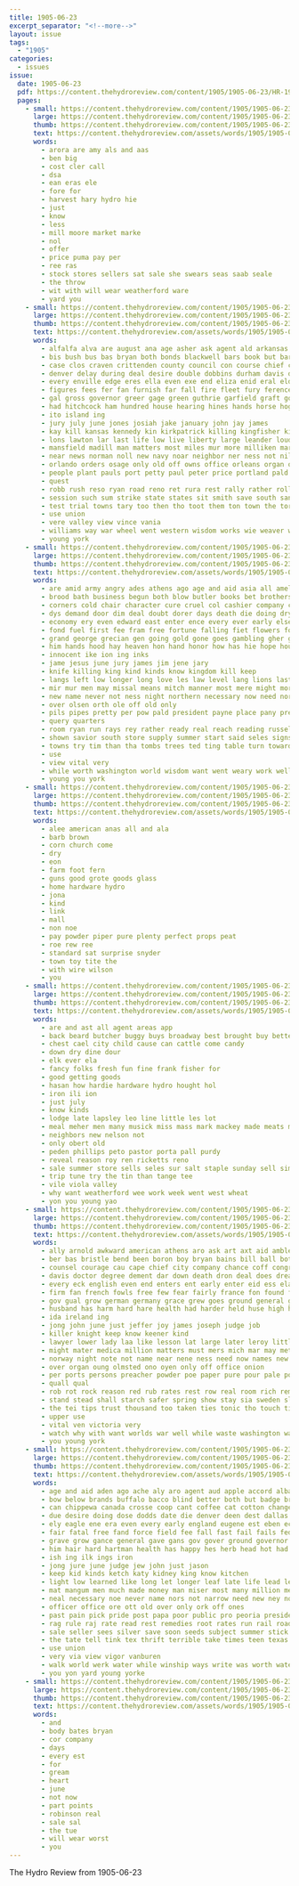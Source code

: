 ```yaml
---
title: 1905-06-23
excerpt_separator: "<!--more-->"
layout: issue
tags:
  - "1905"
categories:
  - issues
issue:
  date: 1905-06-23
  pdf: https://content.thehydroreview.com/content/1905/1905-06-23/HR-1905-06-23.pdf
  pages:
    - small: https://content.thehydroreview.com/content/1905/1905-06-23/small/HR-1905-06-23-01.jpg
      large: https://content.thehydroreview.com/content/1905/1905-06-23/large/HR-1905-06-23-01.jpg
      thumb: https://content.thehydroreview.com/content/1905/1905-06-23/thumbnails/HR-1905-06-23-01.jpg
      text: https://content.thehydroreview.com/assets/words/1905/1905-06-23/HR-1905-06-23-01.txt
      words:
        - arora are amy als and aas
        - ben big
        - cost cler call
        - dsa
        - ean eras ele
        - fore for
        - harvest hary hydro hie
        - just
        - know
        - less
        - mill moore market marke
        - nol
        - offer
        - price puma pay per
        - ree ras
        - stock stores sellers sat sale she swears seas saab seale
        - the throw
        - wit with will wear weatherford ware
        - yard you
    - small: https://content.thehydroreview.com/content/1905/1905-06-23/small/HR-1905-06-23-02.jpg
      large: https://content.thehydroreview.com/content/1905/1905-06-23/large/HR-1905-06-23-02.jpg
      thumb: https://content.thehydroreview.com/content/1905/1905-06-23/thumbnails/HR-1905-06-23-02.jpg
      text: https://content.thehydroreview.com/assets/words/1905/1905-06-23/HR-1905-06-23-02.txt
      words:
        - alfalfa alva are august ana age asher ask agent ald arkansas alter angry and acre ator admire acres all audi ashton ago aill aro
        - bis bush bus bas bryan both bonds blackwell bars book but barn body boy bross bank block brown barges bureau break bach bay big banks benjamin bout buckingham business board bon bond binger brought boards ballinger been
        - case clos craven crittenden county council con course chief court cotton cockrell core courts charles congress company cause commer cralle cover counsel cordial call creek cash check change can close credit cell chandler cost costello councilman corres christian cattle come cowdrick cleaveland city clarence came coll cottingham confer colonel clerk
        - denver delay during deal desire double dobbins durham davis dodge days does dawes director darko drought down dark dyke dent dence duncan dom degree date drill delphia day der dues death driscoll deen diem
        - every enville edge eres ella even exe end eliza enid eral elder embry else eastman
        - figures fees fer fan furnish far fall fire fleet fury ference frank fallen fields former few fair freemen france fewer from franc found fort file ferst fare fund free first ferguson fight fentress full for fed
        - gal gross governor greer gage green guthrie garfield graft good goods given general gas george grove grand garding going gave grant gordon
        - had hitchcock ham hundred house hearing hines hands horse hogue head held hall how holtman has hand hydro hill hunt home hold haye hatchet hour her heard health hickman hal huge husband hard him holding heir
        - ito island ing
        - jury july june jones josiah jake january john jay james
        - kay kill kansas kennedy kin kirkpatrick killing kingfisher kirby king know
        - lons lawton lar last life low live liberty large leander louden lindsay lower law letter legal league labor late land left lands leaders longer leas learned lot louis lincoln laws lead
        - mansfield madill man matters most miles mur more milliken mare mile manner may men mccurtain much miss money method moore many made mat moment must myers mayor min murray mens marietta mangum milton matter mcalester munier march monday mossman main martin mulberry merchant members mable mee
        - near news norman noll new navy noar neighbor ner ness not nile notice nation never necessary november
        - orlando orders osage only old off owns office orleans organ ore owes oscar over ost
        - people plant pauls port petty paul peter price portland pald payment per pose pleasant pryor persons peck pal pen paris place perry parmenter phillips pro president pay promise police past pond person payne present
        - quest
        - robb rush reso ryan road reno ret rura rest rally rather roll route roose ray remark ramm root real rock ready river roosevelt running rolls rear
        - session such sum strike state states sit smith save south santa show sall she seen sunday salary six shawnee soon shall sale start sen small service senator set sick stove steel summer starts special subject street stock seat said simons samo sides side sheriff say store see son struck sion send secret share story short servis
        - test trial towns tary too then tho toot them ton town the tory terri tha tear tuskahoma try take tor thon thompson tax tron tree trip ten taken thomas tress tal times than tater team thie thal tease trom tell
        - use union
        - vere valley view vince vania
        - williams way war wheel went western wisdom works wie weaver womack waer week work wen wilson white while wark woolman washington wilkins walbridge well with wells wright weeks window was william will west water woodward witt
        - young york
    - small: https://content.thehydroreview.com/content/1905/1905-06-23/small/HR-1905-06-23-03.jpg
      large: https://content.thehydroreview.com/content/1905/1905-06-23/large/HR-1905-06-23-03.jpg
      thumb: https://content.thehydroreview.com/content/1905/1905-06-23/thumbnails/HR-1905-06-23-03.jpg
      text: https://content.thehydroreview.com/assets/words/1905/1905-06-23/HR-1905-06-23-03.txt
      words:
        - are amid army angry ades athens ago age and aid asia all amelia august aro america ade able
        - brood bath business begun both blow butler books bet brothers bis but best bathe blood boston baxter bitter beard brave born beer bank better began begin been brilliant book back big brought
        - corners cold chair character cure cruel col cashier company con canada cant chi clark come cence christ carnegie clerk coins child chamber cudahy colony certain can care churches carry course cok cover city cost case clear cause
        - dys demand door dim deal doubt dorer days death die doing dry der date desper deputy dows drought day dest drew deen does dally denver divine danger dollar deed dull down
        - economy ery even edward east enter ence every ever early else end
        - fond fuel first fee fram free fortune falling fiet flowers ford for few fake fame finan frame fate fleet fairly from fair forger fields found full fon floor fail fore face far fierce feast fare
        - grand george grecian gen going gold gone goes gambling gher good glass gentleman gas green guthrie getting golden gin greece given glory gener gambler grounds gentry
        - him hands hood hay heaven hon hand honor how has hie hope house hundred home hague hot hunting head held hyde had hayes hard hea healy hour hero high
        - innocent ike ion ing inks
        - jame jesus june jury james jim jene jary
        - knife killing king kind kinds know kingdom kill keep
        - langs left low longer long love les law level lang lions last ling lords losing let less lay lesson louder louis leader late loeb learned lawton living look lately light lowes lack liv large little life live lie line
        - mir mur men may missal means mitch manner most mere might morris must march morning mediate mare montgomery mal morton money more minister mis machin mil moment man million marks mally modest magazine meals main many much malady made mexico
        - new name never not ness night northern necessary now need nor note nation
        - over olsen orth ole off old only
        - pils pipes pretty per pow pald president payne place pany press present prayer pha public pos ply proven perfect plants past promise paper pass patron part persons pick peace purchase private paynes pay price proper pardon plan pierre payment power
        - query quarters
        - room ryan run rays rey rather ready real reach reading russell reason rest rise risk ryans rates roosevelt rival riding read rob rich
        - shown savior south store supply summer start said seles signs see shall sup shines sura say solid stain sir stray sum small sermons steady standing strike such speech son seems sion send study stage sketch scope sage schooling strange sewer sur second seek share show subject seat sun scotch story smaller speed surplus street self simple struck still spring search states stock save sells sink side step sit sin sereno
        - towns try tim than tha tombs trees ted ting table turn toward thousand take taken tal ten trom too trial train then them tie takes theodore talk terrible town the tell thing tone trust
        - use
        - view vital very
        - while worth washington world wisdom want went weary work well was wake waits ward weather why wonder white with willing wat weeks wit water working way windy will wild
        - young you york
    - small: https://content.thehydroreview.com/content/1905/1905-06-23/small/HR-1905-06-23-04.jpg
      large: https://content.thehydroreview.com/content/1905/1905-06-23/large/HR-1905-06-23-04.jpg
      thumb: https://content.thehydroreview.com/content/1905/1905-06-23/thumbnails/HR-1905-06-23-04.jpg
      text: https://content.thehydroreview.com/assets/words/1905/1905-06-23/HR-1905-06-23-04.txt
      words:
        - alee american anas all and ala
        - barb brown
        - corn church come
        - dry
        - eon
        - farm foot fern
        - guns good grote goods glass
        - home hardware hydro
        - jona
        - kind
        - link
        - mall
        - non noe
        - pay powder piper pure plenty perfect props peat
        - roe rew ree
        - standard sat surprise snyder
        - town toy tite the
        - with wire wilson
        - you
    - small: https://content.thehydroreview.com/content/1905/1905-06-23/small/HR-1905-06-23-05.jpg
      large: https://content.thehydroreview.com/content/1905/1905-06-23/large/HR-1905-06-23-05.jpg
      thumb: https://content.thehydroreview.com/content/1905/1905-06-23/thumbnails/HR-1905-06-23-05.jpg
      text: https://content.thehydroreview.com/assets/words/1905/1905-06-23/HR-1905-06-23-05.txt
      words:
        - are and ast all agent areas app
        - back beard butcher buggy buys broadway best brought buy better bane big
        - chest cael city child cause can cattle come candy
        - down dry dine dour
        - elk ever ela
        - fancy folks fresh fun fine frank fisher for
        - good getting goods
        - hasan how hardie hardware hydro hought hol
        - iron ili ion
        - just july
        - know kinds
        - lodge late lapsley leo line little les lot
        - meal meher men many musick miss mass mark mackey made meats mar milling minnie
        - neighbors new nelson not
        - only obert old
        - peden phillips peto pastor porta pall purdy
        - reveal reason roy ren ricketts reno
        - sale summer store sells seles sur salt staple sunday sell simmons sewing sie saturday second south shin she shi
        - trip tune try the tin than tange tee
        - vile viola valley
        - why want weatherford wee work week went west wheat
        - yon you young yao
    - small: https://content.thehydroreview.com/content/1905/1905-06-23/small/HR-1905-06-23-06.jpg
      large: https://content.thehydroreview.com/content/1905/1905-06-23/large/HR-1905-06-23-06.jpg
      thumb: https://content.thehydroreview.com/content/1905/1905-06-23/thumbnails/HR-1905-06-23-06.jpg
      text: https://content.thehydroreview.com/assets/words/1905/1905-06-23/HR-1905-06-23-06.txt
      words:
        - ally arnold awkward american athens aro ask art axt aid ambler austria alert ago aud able ade all age achin are amour and ald apt
        - ber bas bristle bend been boron boy bryan bains bill ball bottle blood box begun britain bute brought both boston berrien band best bound book board body born bent brush bene break brain but belle burns better back battle blue butter bones bead big
        - counsel courage cau cape chief city company chance coff congress cord china cura con chest cheap case crone close cheek cattle comment come chronic cal care can course character comes che cam crystal castoria cheese came cost cause count coffee cant calm chin cold cure common canada
        - davis doctor degree dement dar down death dron deal does dread denmark danger dear duly daisy dune deep done dose danish danes ding day dainty doing during days duty deen dimmick daily
        - every eck english even end enters ent early enter eid ess elan england easy ever ery
        - firm fan french fowls free few fear fairly france fon found for farm friends fly first fruit fade fresh fam finer follette friend francisco fancy fearn from favorite finger foot farmer fail fils farms far fatal
        - gov gual grow german germany grace grew goes ground general govern garlinger good georgia gent grade glad gave given
        - husband has harm hard hare health had harder held huse high hunts heap her head herd heno hold hot heading hand how heard hall hie hence hem howell hotta hera home him husbands hundred
        - ida ireland ing
        - jong john june just jeffer joy james joseph judge job
        - killer knight keep know keener kind
        - lawyer lower lady laa like lesson lat large later leroy little ledger lynn ling learn leader living lightning life lead let lin low league learned littie line long last light larkin live london letter
        - might mater medica million matters must mers mich mar may method magic many means max miss much meals mans minor men mean matter more mass man milk made members mary most
        - norway night note not name near nene ness need now names new nat ner nay nelli neck nation nose news never nol nails
        - over organ oung olmsted ono oyen only off office onion
        - per ports persons preacher powder poe paper pure pour pale pounds points profit pull part pas power people pain plan proper press proven price patient president pound proce peo pink process person pass pleasure pinkham place palace pilgrim
        - quall qual
        - rob rot rock reason red rub rates rest row real room rich remark race resides resta rho robin rather rushing rea reasons
        - stand stead shall starch safer spring show stay sia sweden sleep seat session sip strength story soda supply seems smell such stift summer severe sow share sturdy shoe sink say see street stock shoulders she stage south strange states semple smart stout slight sunshine swol sale safe said sur simple side strong small son second sell surface stores sick sumption shape straight sum san sewing shy seem senator samo subject shown sem string stiff short
        - the tei tips trust thousand too taken ties tonic tho touch till ten tooth tell takes thompson torrent take terrible tong thi them times try teas ton than tato tates tes teed truly test tolle tous tha tomer tess tea talk turn then
        - upper use
        - vital ven victoria very
        - watch why with want worlds war well while waste washington walk worth words way walls wild will weeks wald wife wall windows write walker working work weight worst wide wal went was williams water wash wil
        - you young york
    - small: https://content.thehydroreview.com/content/1905/1905-06-23/small/HR-1905-06-23-07.jpg
      large: https://content.thehydroreview.com/content/1905/1905-06-23/large/HR-1905-06-23-07.jpg
      thumb: https://content.thehydroreview.com/content/1905/1905-06-23/thumbnails/HR-1905-06-23-07.jpg
      text: https://content.thehydroreview.com/assets/words/1905/1905-06-23/HR-1905-06-23-07.txt
      words:
        - age and aid aden ago ache aly aro agent aud apple accord albany all ane austin atchison august albuquerque are american aven ach
        - bow below brands buffalo bacco blind better both but badge breach bank buy big brand born blue bing back break bread boy bones brass breeding box brought bulk best bitter ball blow been bas butter body
        - can chippewa canada crosse coop cant coffee cat cotton change common county cay come chem cases class con cox court course care cane cure col child cutting company cate canes cold chile
        - due desire doing dose dodds date die denver deen dest dallas dainty done down dust demand dan daily does doctor days door day
        - ely eagle ene era even every early england eugene est eben economy ever eye
        - fair fatal free fand force field fee fall fast fail fails fed from found fiel floor fer for favor first figures foster fins fan farm full frank few fanto far
        - grave grow gance general gave gans gov gover ground governor goods gin gold getting good going givin gray
        - him hair hard hartman health has happy hes herb head hot had hoe hon hose harm home half hand heal hands housekeeper handle homes how house han
        - ish ing ilk ings iron
        - jong jure june judge jew john just jason
        - keep kid kinds ketch katy kidney king know kitchen
        - light low learned like long let longer leaf late life lead learn letter leader lario law london lewis little line lion love loose lack laundry littie lange lot large
        - mat mangum men much made money man miser most many million merit may mos munger mont must morning mail milk more milburn
        - neal necessary noe never name nors not narrow need new ney nor now nurse ness
        - officer office ore ott old over only ork off ones
        - past pain pick pride post papa poor public pro peoria president powder pest peo path people present per pound place pee pratt price police pol plant pack power prouty pleasant paper peace plan perun pueblo pure
        - rag rule raj rate read rest remedies root rates run rail road rus reason ray rich risk
        - sale seller sees silver save soon seeds subject summer stick said states severe smoke sermons selene sult simmons stauch sharp sense sun such smith spice sleep stock show stole strength shall sweet sell swing sing sample sang shine starch son small ship straight state seed sells single sat say sereda
        - the tate tell tink tex thrift terrible take times teen texas try top thie them tennessee then than tighe tonic ton trees takes tock thistle tok too tess tie taste thee tron tree toledo tor
        - use union
        - very via view vigor vanburen
        - walk world werk water while winship ways write was worth waters went well washington word weed worker won way why week will worst wife wen worthy work wile ware with want writer woolson
        - you yon yard young yorke
    - small: https://content.thehydroreview.com/content/1905/1905-06-23/small/HR-1905-06-23-08.jpg
      large: https://content.thehydroreview.com/content/1905/1905-06-23/large/HR-1905-06-23-08.jpg
      thumb: https://content.thehydroreview.com/content/1905/1905-06-23/thumbnails/HR-1905-06-23-08.jpg
      text: https://content.thehydroreview.com/assets/words/1905/1905-06-23/HR-1905-06-23-08.txt
      words:
        - and
        - body bates bryan
        - cor company
        - days
        - every est
        - for
        - gream
        - heart
        - june
        - not now
        - part points
        - robinson real
        - sale sal
        - the tue
        - will wear worst
        - you
---
```


The Hydro Review from 1905-06-23

<!--more-->

